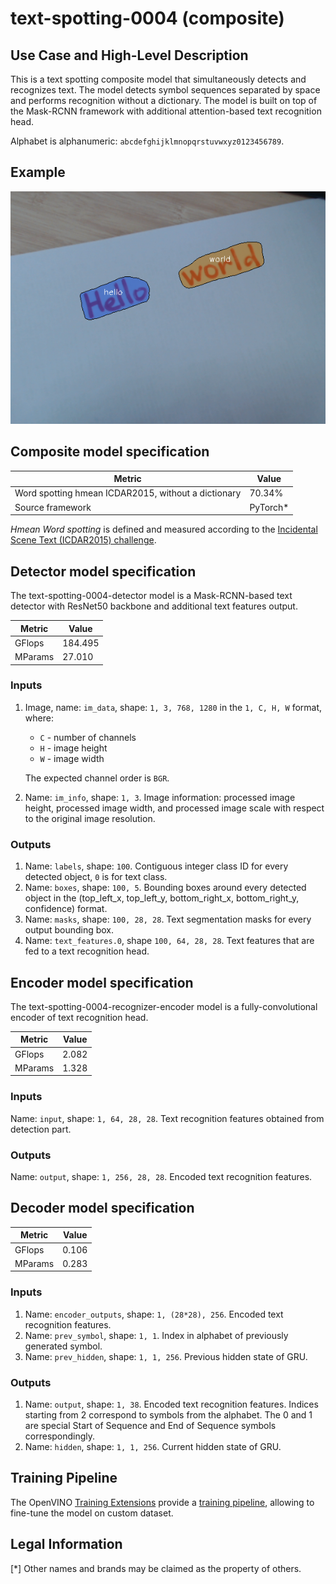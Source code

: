 # text-spotting-0004 (composite)

## Use Case and High-Level Description

This is a text spotting composite model that simultaneously detects and
recognizes text. The model detects symbol sequences separated by space and performs
recognition without a dictionary. The model is built on top of the Mask-RCNN
framework with additional attention-based text recognition head.

Alphabet is alphanumeric: `abcdefghijklmnopqrstuvwxyz0123456789`.

## Example

![](./assets/text-spotting-0004.png)

## Composite model specification

| Metric                                              | Value     |
|-----------------------------------------------------|-----------|
| Word spotting hmean ICDAR2015, without a dictionary | 70.34%    |
| Source framework                                    | PyTorch\* |

*Hmean Word spotting* is defined and measured according to the
[Incidental Scene Text (ICDAR2015) challenge](https://rrc.cvc.uab.es/?ch=4&com=introduction).

## Detector model specification

The text-spotting-0004-detector model is a Mask-RCNN-based text detector with ResNet50 backbone and additional text features output.

| Metric                                        | Value     |
|-----------------------------------------------|-----------|
| GFlops                                        | 184.495   |
| MParams                                       | 27.010    |

### Inputs

1. Image, name: `im_data`, shape: `1, 3, 768, 1280` in the `1, C, H, W` format, where:

    - `C` - number of channels
    - `H` - image height
    - `W` - image width

    The expected channel order is `BGR`.

2. Name: `im_info`, shape: `1, 3`. Image information: processed image height,
   processed image width, and processed image scale with respect to the original image resolution.

### Outputs

1. Name: `labels`, shape: `100`. Contiguous integer class ID for every
   detected object, `0` is for text class.
2. Name: `boxes`, shape: `100, 5`. Bounding boxes around every detected object
   in the (top_left_x, top_left_y, bottom_right_x, bottom_right_y, confidence) format.
3. Name: `masks`, shape: `100, 28, 28`. Text segmentation masks for every output bounding box.
4. Name: `text_features.0`, shape `100, 64, 28, 28`. Text features that are fed to a text recognition head.

## Encoder model specification

The text-spotting-0004-recognizer-encoder model is a fully-convolutional encoder of text recognition head.

| Metric                                        | Value     |
|-----------------------------------------------|-----------|
| GFlops                                        | 2.082     |
| MParams                                       | 1.328     |

### Inputs

Name: `input`, shape: `1, 64, 28, 28`. Text recognition features obtained from detection part.

### Outputs

Name: `output`, shape: `1, 256, 28, 28`. Encoded text recognition features.

## Decoder model specification

| Metric                                        | Value     |
|-----------------------------------------------|-----------|
| GFlops                                        | 0.106     |
| MParams                                       | 0.283     |

### Inputs

1. Name: `encoder_outputs`, shape: `1, (28*28), 256`. Encoded text recognition features.
2. Name: `prev_symbol`, shape: `1, 1`. Index in alphabet of previously generated symbol.
3. Name: `prev_hidden`, shape: `1, 1, 256`. Previous hidden state of GRU.

### Outputs

1. Name: `output`, shape: `1, 38`. Encoded text recognition features. Indices starting from 2 correspond to symbols from the
alphabet. The 0 and 1 are special Start of Sequence and End of Sequence symbols correspondingly.
2. Name: `hidden`, shape: `1, 1, 256`. Current hidden state of GRU.

## Training Pipeline

The OpenVINO [Training Extensions](https://github.com/openvinotoolkit/training_extensions/blob/develop/README.md) provide a [training pipeline](https://github.com/openvinotoolkit/training_extensions/blob/develop/models/text_spotting/model_templates/alphanumeric-text-spotting/readme.md), allowing to fine-tune the model on custom dataset.

## Legal Information

[*] Other names and brands may be claimed as the property of others.
